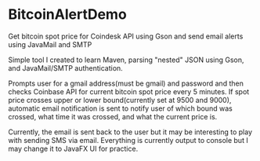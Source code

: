 # BitcoinAlertDemo
Get bitcoin spot price for Coindesk API using Gson and send email alerts using JavaMail and SMTP

Simple tool I created to learn Maven, parsing "nested" JSON using Gson, and JavaMail/SMTP authentication.

Prompts user for a gmail address(must be gmail) and password and then checks Coinbase API for current bitcoin spot price every 5 minutes.
If spot price crosses upper or lower bound(currently set at 9500 and 9000), automatic email notification is sent to notify user of
which bound was crossed, what time it was crossed, and what the current price is.

Currently, the email is sent back to the user but it may be interesting to play with sending SMS via email. Everything is currently output
to console but I may change it to JavaFX UI for practice. 
